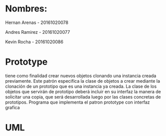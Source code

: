 # Nombres:
 Hernan Arenas - 20161020078


Andres Ramirez - 20161020077


Kevin Rocha - 20161020086

# Prototype
 tiene como finalidad crear nuevos objetos clonando una instancia creada previamente.
 Este patrón especifica la clase de objetos a crear mediante la clonación de un prototipo que es una instancia ya creada.
 La clase de los objetos que servirán de prototipo deberá incluir en su interfaz la manera de solicitar una copia, que
 será desarrollada luego por las clases concretas de prototipos.
 Programa que implementa el patron prototype con interfaz grafica
# UML
